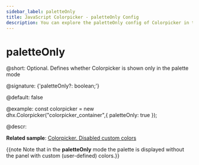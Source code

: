 ```yaml
---
sidebar_label: paletteOnly
title: JavaScript Colorpicker - paletteOnly Config 
description: You can explore the paletteOnly config of Colorpicker in the documentation of the DHTMLX JavaScript UI library. Browse developer guides and API reference, try out code examples and live demos, and download a free 30-day evaluation version of DHTMLX Suite.
---
```


# paletteOnly

@short: Optional. Defines whether Colorpicker is shown only in the palette mode

@signature: {'paletteOnly?: boolean;'}

@default: false

@example:
const colorpicker = new dhx.Colorpicker("colorpicker_container",{
	paletteOnly: true
});

@descr: 

**Related sample**: [Colorpicker. Disabled custom colors](https://snippet.dhtmlx.com/3d75mz19)

{{note Note that in the **paletteOnly** mode the palette is displayed without the panel with custom (user-defined) colors.}}

[comment]: # (@related: colorpicker/how_to_start.md#initialize-colorpicker colorpicker/configuration.md#palette-or-picker-mode-only)
